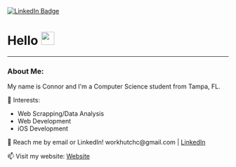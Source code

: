 <div id="badges">
  <a href="https://www.linkedin.com/in/hello-connor/">
    <img src="https://img.shields.io/badge/LinkedIn-blue?style=for-the-badge&logo=linkedin&logoColor=white" alt="LinkedIn Badge"/>
  </a>
</div>

<h1>
  Hello
  <img src="https://media.giphy.com/media/hvRJCLFzcasrR4ia7z/giphy.gif" width="30px"/>
</h1>

---

<div id="about-me">
  
  <h3> 
    <b> About Me: </b> 
  </h3>
  
  <p> My name is Connor and I'm a Computer Science student from Tampa, FL.</p>
  
  <p> 🚀 Interests: </p>
  <ul>
    <li>Web Scrapping/Data Analysis</li>
    <li>Web Development</li>
    <li>iOS Development</li>
  </ul>
  
  <p>💬 Reach me by email or LinkedIn! workhutchc@gmail.com | <a href="LinkedIn.com/in/hello-connor">LinkedIn</a></p>
  <p>📫 Visit my website: <a href="https://react-personal-v2.web.app/">Website</a>
</div>
